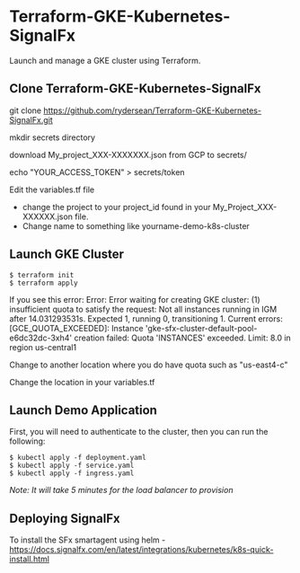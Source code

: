 # Terraform-GKE-Kubernetes-SignalFx

Launch and manage a GKE cluster using Terraform.

## Clone Terraform-GKE-Kubernetes-SignalFx

git clone https://github.com/rydersean/Terraform-GKE-Kubernetes-SignalFx.git

mkdir secrets directory

download My_project_XXX-XXXXXXX.json from GCP to secrets/

echo "YOUR_ACCESS_TOKEN" > secrets/token

Edit the variables.tf file
* change the project to your project_id found in your My_Project_XXX-XXXXXX.json file.
* Change name to something like yourname-demo-k8s-cluster

## Launch GKE Cluster

```
$ terraform init
$ terraform apply
```

If you see this error:
Error: Error waiting for creating GKE cluster: 
	(1) insufficient quota to satisfy the request: Not all instances running in IGM after 14.031293531s. Expected 1, running 0, transitioning 1. Current errors: [GCE_QUOTA_EXCEEDED]: Instance 'gke-sfx-cluster-default-pool-e6dc32dc-3xh4' creation failed: Quota 'INSTANCES' exceeded.  Limit: 8.0 in region us-central1

Change to another location where you do have quota such as "us-east4-c"

Change the location in your variables.tf

## Launch Demo Application

First, you will need to authenticate to the cluster, then you can run the following:

```
$ kubectl apply -f deployment.yaml
$ kubectl apply -f service.yaml
$ kubectl apply -f ingress.yaml
```

*Note: It will take 5 minutes for the load balancer to provision*

## Deploying SignalFx

To install the SFx smartagent using helm - https://docs.signalfx.com/en/latest/integrations/kubernetes/k8s-quick-install.html
